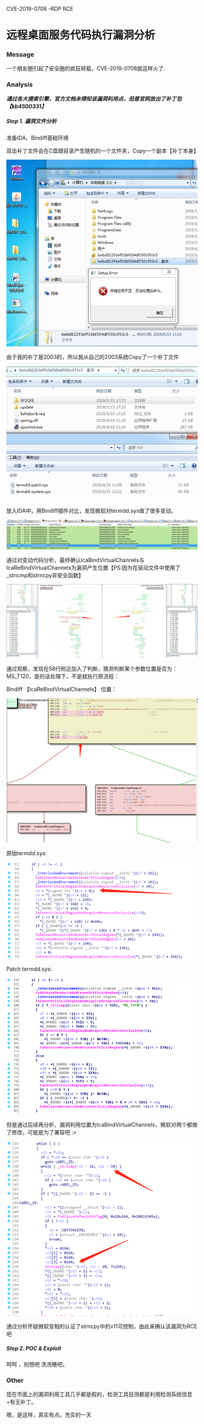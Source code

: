 CVE-2019-0708 -RDP RCE

# 远程桌面服务代码执行漏洞分析

### Message

一个朋友圈引起了安全圈的疯狂转载，CVE-2019-0708就这样火了.

### Analysis

***通过各大搜索引擎，官方文档未得知该漏洞利用点，但是官网放出了补丁包【kb4500331】***

##### Step 1.  漏洞文件分析

准备IDA、Bindiff基础环境

双击补丁文件会在C盘跟目录产生随机的一个文件夹，Copy一个副本【补丁本身】

![1557912366219](img\1557912366219.png)

由于我的补丁是2003的，所以我从自己的2003系统Copy了一个补丁文件

![1557912492425](img\1557912492425.png)

放入IDA中，用Bindiff插件对比，发现微软对termdd.sys做了很多变动。

![1557912556197](img\1557912556197.png)

通过对变动代码分析，最终确认IcaBindVirtualChannels与IcaReBindVirtualChannels为漏洞产生位置【PS:因为在驱动文件中使用了_stricmp和strncpy非安全函数】

![1557912854032](img\1557912854032.png)

通过观察，发现在58行附近加入了判断，猜测判断某个参数位置是否为：MS_T120，是的话处理下，不是就执行原流程：

Bindiff 【IcaReBindVirtualChannels】 位置：

![1557912932609](img\1557912932609.png)

原始termdd.sys:

![1557913159492](img\1557913159492.png)

Patch termdd.sys:

![1557913007241](img\1557913007241.png)

但是通过后续再分析，漏洞利用位置为IcaBindVirtualChannels，微软对两个都做了修改，可能是为了兼容吧  :>

![1557913641237](img\1557913641237.png)

通过分析怀疑微软变相的认证了strncpy中的v11可控制，由此来确认该漏洞为RCE吧

##### Step 2. POC & Exploit

呵呵 ，别想吧 洗洗睡吧。

### Other

现在市面上的漏洞利用工具几乎都是假的，检测工具目测都是利用检测系统信息+有无补丁。

嗯，是这样，真实有点。充实的一天

